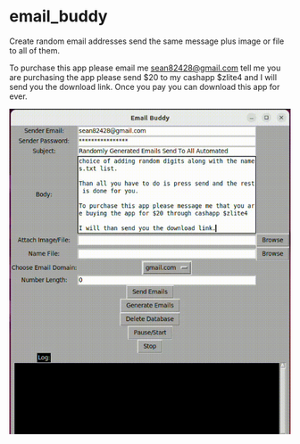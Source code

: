 # email_buddy
Create random email addresses send the same message plus image or file to all of them.

To purchase this app please email me sean82428@gmail.com tell me you are purchasing the app please send
$20 to my cashapp $zlite4 and I will send you the download link. Once you pay you can download this app for ever.

![](Screencast_for_email_buddy.gif)
